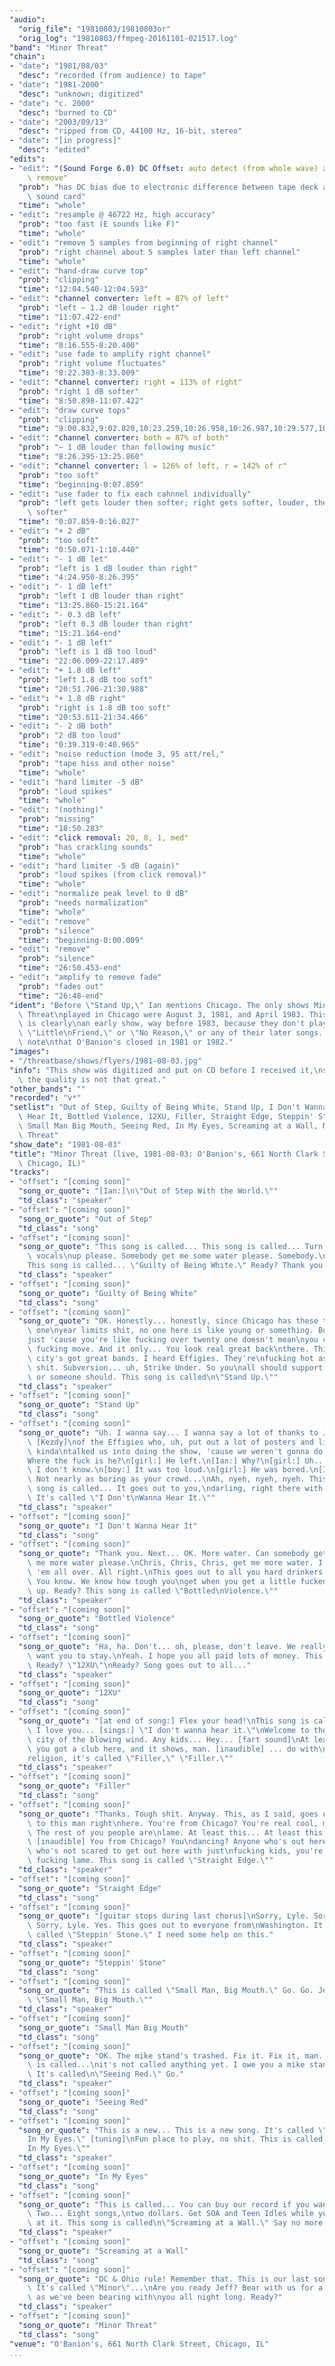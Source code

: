 ```yaml
---
"audio":
  "orig_file": "19810803/19810803or"
  "orig_log": "19810803/ffmpeg-20161101-021517.log"
"band": "Minor Threat"
"chain":
- "date": "1981/08/03"
  "desc": "recorded (from audience) to tape"
- "date": "1981-2000"
  "desc": "unknown; digitized"
- "date": "c. 2000"
  "desc": "burned to CD"
- "date": "2003/09/13"
  "desc": "ripped from CD, 44100 Hz, 16-bit, stereo"
- "date": "[in progress]"
  "desc": "edited"
"edits":
- "edit": "(Sound Forge 6.0) DC Offset: auto detect (from whole wave) and\
    \ remove"
  "prob": "has DC bias due to electronic difference between tape deck and\
    \ sound card"
  "time": "whole"
- "edit": "resample @ 46722 Hz, high accuracy"
  "prob": "too fast (E sounds like F)"
  "time": "whole"
- "edit": "remove 5 samples from beginning of right channel"
  "prob": "right channel about 5 samples later than left channel"
  "time": "whole"
- "edit": "hand-draw curve top"
  "prob": "clipping"
  "time": "12:04.540-12:04.593"
- "edit": "channel converter: left = 87% of left"
  "prob": "left ~ 1.2 dB louder right"
  "time": "11:07.422-end"
- "edit": "right +10 dB"
  "prob": "right volume drops"
  "time": "8:16.555-8:20.400"
- "edit": "use fade to amplify right channel"
  "prob": "right volume fluctuates"
  "time": "8:22.383-8:33.009"
- "edit": "channel converter: right = 113% of right"
  "prob": "right 1 dB softer"
  "time": "8:50.898-11:07.422"
- "edit": "draw curve tops"
  "prob": "clipping"
  "time": "9:00.832,9:02.820,10:23.259,10:26.958,10:26.987,10:29.577,10:52.772,10:52.798,10:52.836"
- "edit": "channel converter: both = 87% of both"
  "prob": "~ 1 dB louder than following music"
  "time": "8:26.395-13:25.860"
- "edit": "channel converter: l = 126% of left, r = 142% of r"
  "prob": "too soft"
  "time": "beginning-0:07.859"
- "edit": "use fader to fix each cahnnel individually"
  "prob": "left gets louder then softer; right gets softer, louder, then\
    \ softer"
  "time": "0:07.859-0:16.027"
- "edit": "+ 2 dB"
  "prob": "too soft"
  "time": "0:50.071-1:10.440"
- "edit": "- 1 dB let"
  "prob": "left is 1 dB louder than right"
  "time": "4:24.950-8:26.395"
- "edit": "- 1 dB left"
  "prob": "left 1 dB louder than right"
  "time": "13:25.860-15:21.164"
- "edit": "- 0.3 dB left"
  "prob": "left 0.3 dB louder than right"
  "time": "15:21.164-end"
- "edit": "- 1 dB left"
  "prob": "left is 1 dB too loud"
  "time": "22:06.009-22:17.489"
- "edit": "+ 1.8 dB left"
  "prob": "left 1.8 dB too soft"
  "time": "20:51.706-21:30.988"
- "edit": "+ 1.8 dB right"
  "prob": "right is 1.8 dB too soft"
  "time": "20:53.611-21:34.466"
- "edit": "- 2 dB both"
  "prob": "2 dB too loud"
  "time": "0:39.319-0:40.965"
- "edit": "noise reduction (mode 3, 95 att/rel,"
  "prob": "tape hiss and other noise"
  "time": "whole"
- "edit": "hard limiter -5 dB"
  "prob": "loud spikes"
  "time": "whole"
- "edit": "(nothing)"
  "prob": "missing"
  "time": "18:50.283"
- "edit": "click removal: 20, 8, 1, med"
  "prob": "has crackling sounds"
  "time": "whole"
- "edit": "hard limiter -5 dB (again)"
  "prob": "loud spikes (from click removal)"
  "time": "whole"
- "edit": "normalize peak level to 0 dB"
  "prob": "needs normalization"
  "time": "whole"
- "edit": "remove"
  "prob": "silence"
  "time": "beginning-0:00.009"
- "edit": "remove"
  "prob": "silence"
  "time": "26:50.453-end"
- "edit": "amplify to remove fade"
  "prob": "fades out"
  "time": "26:48-end"
"ident": "Before \"Stand Up,\" Ian mentions Chicago. The only shows Minor\
  \ Threat\nplayed in Chicago were August 3, 1981, and April 1983. This\
  \ is clearly\nan early show, way before 1983, because they don't play\
  \ \"Little\nFriend,\" or \"No Reason,\" or any of their later songs. Also\
  \ note\nthat O'Banion's closed in 1981 or 1982."
"images":
- "/threatbase/shows/flyers/1981-08-03.jpg"
"info": "This show was digitized and put on CD before I received it,\nso\
  \ the quality is not that great."
"other_bands": ""
"recorded": "v*"
"setlist": "Out of Step, Guilty of Being White, Stand Up, I Don't Wanna\
  \ Hear It, Bottled Violence, 12XU, Filler, Straight Edge, Steppin' Stone,\
  \ Small Man Big Mouth, Seeing Red, In My Eyes, Screaming at a Wall, Minor\
  \ Threat"
"show_date": "1981-08-03"
"title": "Minor Threat (live, 1981-08-03: O'Banion's, 661 North Clark Street,\
  \ Chicago, IL)"
"tracks":
- "offset": "[coming soon]"
  "song_or_quote": "[Ian:]\n\"Out of Step With the World.\""
  "td_class": "speaker"
- "offset": "[coming soon]"
  "song_or_quote": "Out of Step"
  "td_class": "song"
- "offset": "[coming soon]"
  "song_or_quote": "This song is called... This song is called... Turn the\
    \ vocals\nup please. Somebody get me some water please. Somebody.\n\
    This song is called... \"Guilty of Being White.\" Ready? Thank you."
  "td_class": "speaker"
- "offset": "[coming soon]"
  "song_or_quote": "Guilty of Being White"
  "td_class": "song"
- "offset": "[coming soon]"
  "song_or_quote": "OK. Honestly... honestly, since Chicago has these twenty\
    \ one\nyear limits shit, no one here is like young or something. But\n\
    just 'cause you're like fucking over twenty one doesn't mean\nyou can't\
    \ fucking move. And it only... You look real great back\nthere. This\
    \ city's got great bands. I heard Effigies. They're\nfucking hot as\
    \ shit. Subversion... uh, Strike Under. So you\nall should support them...\
    \ or someone should. This song is called\n\"Stand Up.\""
  "td_class": "speaker"
- "offset": "[coming soon]"
  "song_or_quote": "Stand Up"
  "td_class": "song"
- "offset": "[coming soon]"
  "song_or_quote": "Uh. I wanna say... I wanna say a lot of thanks to John\
    \ [Kezdy]\nof the Effigies who, uh, put out a lot of posters and like\
    \ kinda\ntalked us into doing the show, 'cause we weren't gonna do it.\n\
    Where the fuck is he?\n[girl:] He left.\n[Ian:] Why?\n[girl:] Uh...\
    \ I don't know.\n[boy:] It was too loud.\n[girl:] He was bored.\n[Ian:]\
    \ Not nearly as boring as your crowd...\nAh, nyeh, nyeh, nyeh. This\
    \ song is called... It goes out to you,\ndarling, right there with [twinkies?].\
    \ It's called \"I Don't\nWanna Hear It.\""
  "td_class": "speaker"
- "offset": "[coming soon]"
  "song_or_quote": "I Don't Wanna Hear It"
  "td_class": "song"
- "offset": "[coming soon]"
  "song_or_quote": "Thank you. Next... OK. More water. Can somebody get\
    \ me more water please.\nChris, Chris, Chris, get me more water. I knocked\
    \ 'em all over. All right.\nThis goes out to all you hard drinkers.\
    \ You know. We know how tough you\nget when you get a little fucked\
    \ up. Ready? This song is called \"Bottled\nViolence.\""
  "td_class": "speaker"
- "offset": "[coming soon]"
  "song_or_quote": "Bottled Violence"
  "td_class": "song"
- "offset": "[coming soon]"
  "song_or_quote": "Ha, ha. Don't... oh, please, don't leave. We really\
    \ want you to stay.\nYeah. I hope you all paid lots of money. This song...\
    \ Ready? \"12XU\"\nReady? Song goes out to all..."
  "td_class": "speaker"
- "offset": "[coming soon]"
  "song_or_quote": "12XU"
  "td_class": "song"
- "offset": "[coming soon]"
  "song_or_quote": "[at end of song:] Flex your head!\nThis song is called...\
    \ I love you... [sings:] \"I don't wanna hear it.\"\nWelcome to the\
    \ city of the blowing wind. Any kids... Hey... [fart sound]\nAt least\
    \ you got a club here, and it shows, man. [inaudible] ... do with\n\
    religion, it's called \"Filler,\" \"Filler.\""
  "td_class": "speaker"
- "offset": "[coming soon]"
  "song_or_quote": "Filler"
  "td_class": "song"
- "offset": "[coming soon]"
  "song_or_quote": "Thanks. Tough shit. Anyway. This, as I said, goes out\
    \ to this man right\nhere. You're from Chicago? You're real cool, man.\
    \ The rest of you people are\nlame. At least this... At least this man...\
    \ [inaudible] You from Chicago? You\ndancing? Anyone who's out here,\
    \ who's not scared to get out here with just\nfucking kids, you're all\
    \ fucking lame. This song is called \"Straight Edge.\""
  "td_class": "speaker"
- "offset": "[coming soon]"
  "song_or_quote": "Straight Edge"
  "td_class": "song"
- "offset": "[coming soon]"
  "song_or_quote": "[guitar stops during last chorus]\nSorry, Lyle. Sorry.\
    \ Sorry, Lyle. Yes. This goes out to everyone from\nWashington. It's\
    \ called \"Steppin' Stone.\" I need some help on this."
  "td_class": "speaker"
- "offset": "[coming soon]"
  "song_or_quote": "Steppin' Stone"
  "td_class": "song"
- "offset": "[coming soon]"
  "song_or_quote": "This is called \"Small Man, Big Mouth.\" Go. Go. Jeff.\
    \ \"Small Man, Big Mouth.\""
  "td_class": "speaker"
- "offset": "[coming soon]"
  "song_or_quote": "Small Man Big Mouth"
  "td_class": "song"
- "offset": "[coming soon]"
  "song_or_quote": "OK. The mike stand's trashed. Fix it. Fix it, man. This\
    \ is called...\nit's not called anything yet. I owe you a mike stand.\
    \ It's called\n\"Seeing Red.\" Go."
  "td_class": "speaker"
- "offset": "[coming soon]"
  "song_or_quote": "Seeing Red"
  "td_class": "song"
- "offset": "[coming soon]"
  "song_or_quote": "This is a new... This is a new song. It's called \"\
    In My Eyes.\" [tuning]\nFun place to play, no shit. This is called \"\
    In My Eyes.\""
  "td_class": "speaker"
- "offset": "[coming soon]"
  "song_or_quote": "In My Eyes"
  "td_class": "song"
- "offset": "[coming soon]"
  "song_or_quote": "This is called... You can buy our record if you want.\
    \ Two... Eight songs,\ntwo dollars. Get SOA and Teen Idles while you're\
    \ at it. This song is called\n\"Screaming at a Wall.\" Say no more."
  "td_class": "speaker"
- "offset": "[coming soon]"
  "song_or_quote": "Screaming at a Wall"
  "td_class": "song"
- "offset": "[coming soon]"
  "song_or_quote": "DC & Ohio rule! Remember that. This is our last song.\
    \ It's called \"Minor\"...\nAre you ready Jeff? Bear with us for a second,\
    \ as we've been bearing with\nyou all night long. Ready?"
  "td_class": "speaker"
- "offset": "[coming soon]"
  "song_or_quote": "Minor Threat"
  "td_class": "song"
"venue": "O'Banion's, 661 North Clark Street, Chicago, IL"
...
```

